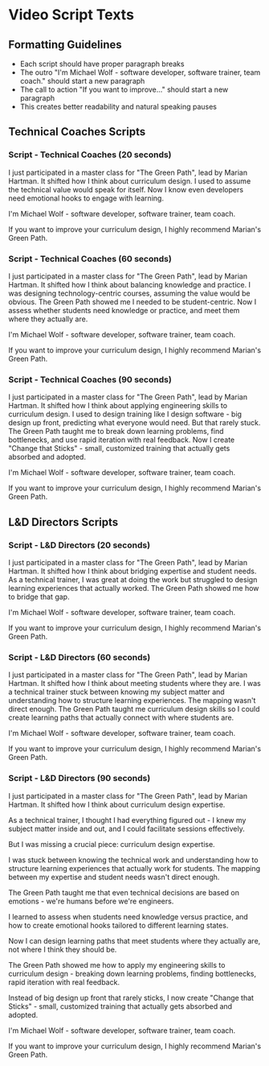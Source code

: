 # Video Script Texts

## Formatting Guidelines

- Each script should have proper paragraph breaks
- The outro "I'm Michael Wolf - software developer, software trainer, team coach." should start a new paragraph
- The call to action "If you want to improve..." should start a new paragraph
- This creates better readability and natural speaking pauses

## Technical Coaches Scripts

### Script - Technical Coaches (20 seconds)

I just participated in a master class for "The Green Path", lead by Marian Hartman. It shifted how I think about curriculum design. I used to assume the technical value would speak for itself. Now I know even developers need emotional hooks to engage with learning.

I'm Michael Wolf - software developer, software trainer, team coach.

If you want to improve your curriculum design, I highly recommend Marian's Green Path.

### Script - Technical Coaches (60 seconds)

I just participated in a master class for "The Green Path", lead by Marian Hartman. It shifted how I think about balancing knowledge and practice. I was designing technology-centric courses, assuming the value would be obvious. The Green Path showed me I needed to be student-centric. Now I assess whether students need knowledge or practice, and meet them where they actually are.

I'm Michael Wolf - software developer, software trainer, team coach.

If you want to improve your curriculum design, I highly recommend Marian's Green Path.

### Script - Technical Coaches (90 seconds)

I just participated in a master class for "The Green Path", lead by Marian Hartman. It shifted how I think about applying engineering skills to curriculum design. I used to design training like I design software - big design up front, predicting what everyone would need. But that rarely stuck. The Green Path taught me to break down learning problems, find bottlenecks, and use rapid iteration with real feedback. Now I create "Change that Sticks" - small, customized training that actually gets absorbed and adopted.

I'm Michael Wolf - software developer, software trainer, team coach.

If you want to improve your curriculum design, I highly recommend Marian's Green Path.

## L&D Directors Scripts

### Script - L&D Directors (20 seconds)

I just participated in a master class for "The Green Path", lead by Marian Hartman. It shifted how I think about bridging expertise and student needs. As a technical trainer, I was great at doing the work but struggled to design learning experiences that actually worked. The Green Path showed me how to bridge that gap.

I'm Michael Wolf - software developer, software trainer, team coach.

If you want to improve your curriculum design, I highly recommend Marian's Green Path.

### Script - L&D Directors (60 seconds)

I just participated in a master class for "The Green Path", lead by Marian Hartman. It shifted how I think about meeting students where they are. I was a technical trainer stuck between knowing my subject matter and understanding how to structure learning experiences. The mapping wasn't direct enough. The Green Path taught me curriculum design skills so I could create learning paths that actually connect with where students are.

I'm Michael Wolf - software developer, software trainer, team coach.

If you want to improve your curriculum design, I highly recommend Marian's Green Path.

### Script - L&D Directors (90 seconds)

I just participated in a master class for "The Green Path", lead by Marian Hartman. It shifted how I think about curriculum design expertise. 

As a technical trainer, I thought I had everything figured out - I knew my subject matter inside and out, and I could facilitate sessions effectively. 

But I was missing a crucial piece: curriculum design expertise. 

I was stuck between knowing the technical work and understanding how to structure learning experiences that actually work for students. The mapping between my expertise and student needs wasn't direct enough. 

The Green Path taught me that even technical decisions are based on emotions - we're humans before we're engineers. 

I learned to assess when students need knowledge versus practice, and how to create emotional hooks tailored to different learning states. 

Now I can design learning paths that meet students where they actually are, not where I think they should be. 

The Green Path showed me how to apply my engineering skills to curriculum design - breaking down learning problems, finding bottlenecks, rapid iteration with real feedback. 

Instead of big design up front that rarely sticks, I now create "Change that Sticks" - small, customized training that actually gets absorbed and adopted.

I'm Michael Wolf - software developer, software trainer, team coach.

If you want to improve your curriculum design, I highly recommend Marian's Green Path.
